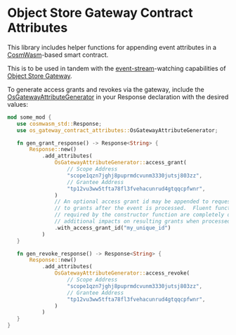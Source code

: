 # Object Store Gateway Contract Attributes

This library includes helper functions for appending event attributes in a [CosmWasm](https://github.com/CosmWasm/cosmwasm)-based
smart contract.

This is to be used in tandem with the [event-stream](https://github.com/FigureTechnologies/event-stream)-watching
capabilities of [Object Store Gateway](https://github.com/FigureTechnologies/object-store-gateway).

To generate access grants and revokes via the gateway, include the [OsGatewayAttributeGenerator](src/attribute_generator.rs)
in your Response declaration with the desired values:

```rust
mod some_mod {
   use cosmwasm_std::Response;
   use os_gateway_contract_attributes::OsGatewayAttributeGenerator;

   fn gen_grant_response() -> Response<String> {
       Response::new()
           .add_attributes(
               OsGatewayAttributeGenerator::access_grant(
                   // Scope Address
                   "scope1qzn7jghj8puprmdcvunm3330jutsj803zz",
                   // Grantee Address
                   "tp12vu3ww5tfta78fl3fvehacunrud4gtqqcpfwnr",
               )
               // An optional access grant id may be appended to requests to enable referral
               // to grants after the event is processed.  Fluent functions that are not
               // required by the constructor function are completely optional and only have
               // additional impacts on resulting grants when processed by Object Store Gateway.
               .with_access_grant_id("my_unique_id")
           )
   }

   fn gen_revoke_response() -> Response<String> {
       Response::new()
           .add_attributes(
               OsGatewayAttributeGenerator::access_revoke(
                   // Scope Address
                   "scope1qzn7jghj8puprmdcvunm3330jutsj803zz",
                   // Grantee Address
                   "tp12vu3ww5tfta78fl3fvehacunrud4gtqqcpfwnr",
               )
           )
   }
}
```

